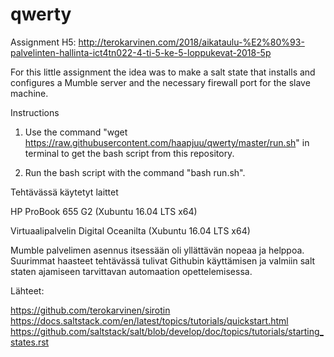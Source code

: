 # qwerty
Assignment H5: http://terokarvinen.com/2018/aikataulu-%E2%80%93-palvelinten-hallinta-ict4tn022-4-ti-5-ke-5-loppukevat-2018-5p


For this little assignment the idea was to make a salt state that installs and configures a Mumble server and the necessary firewall port for the slave machine.


Instructions

1. Use the command "wget https://raw.githubusercontent.com/haapjuu/qwerty/master/run.sh" in terminal to get the bash script from this repository.

2. Run the bash script with the command "bash run.sh".


Tehtävässä käytetyt laittet

 HP ProBook 655 G2 (Xubuntu 16.04 LTS x64)
 
 Virtuaalipalvelin Digital Oceanilta (Xubuntu 16.04 LTS x64)
 

Mumble palvelimen asennus itsessään oli yllättävän nopeaa ja helppoa. Suurimmat haasteet tehtävässä tulivat Githubin käyttämisen ja valmiin salt staten ajamiseen tarvittavan automaation opettelemisessa.


 
Lähteet:

 https://github.com/terokarvinen/sirotin
 https://docs.saltstack.com/en/latest/topics/tutorials/quickstart.html
 https://github.com/saltstack/salt/blob/develop/doc/topics/tutorials/starting_states.rst
